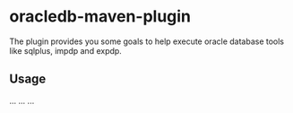 oracledb-maven-plugin
=====================

The plugin provides you some goals to help execute oracle database tools like sqlplus, impdp and expdp.

Usage
-----

<project>
  ...
  <build>
     ...
  </build>
  ...
</project>

